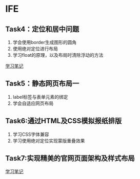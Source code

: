 # IFE

## Task4：定位和居中问题

1. 学会使用border生成图形的圆角
2. 使用绝对定位进行布局
3. 学习float的原理，以及布局时清除浮动的方法


[学习笔记](https://github.com/fyuanfen/IFE/blob/master/task4/task4.md)

## Task5：静态网页布局一

1. label标签与表单元素的绑定
2. 学会自适应网页布局

## Task6:通过HTML及CSS模拟报纸排版

1. 学习CSS字体兼容
2. 学习使用绝对定位实现蒙版重叠效果

## Task7:实现精美的官网页面架构及样式布局

[学习笔记](https://github.com/fyuanfen/IFE/blob/master/task7/task7.md)

